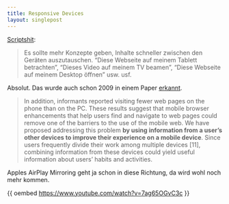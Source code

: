 ```yaml
---
title: Responsive Devices
layout: singlepost
---
```


[Scriptshit](http://scriptsht.tumblr.com/post/35204984961/wer-macht-eigentlich-betriebssysteme-und-geraete):

> Es sollte mehr Konzepte geben, Inhalte schneller zwischen den Geräten auszutauschen. “Diese Webseite auf meinem Tablett betrachten”, “Dieses Video auf meinem TV beamen”, “Diese Webseite auf meinem Desktop öffnen” usw. usf.

Absolut. Das wurde auch schon 2009 in einem Paper [erkannt](http://dub.washington.edu/djangosite/media/papers/interact09.pdf).

> In addition, informants reported visiting fewer web pages on the phone than on the PC. These results suggest that mobile browser enhancements that help users find and navigate to web pages could remove one of the barriers to the use of the mobile web. We have proposed addressing this problem **by using information from a user’s other devices to improve their experience on a mobile device**. Since users frequently divide their work among multiple devices [11], combining information from these devices could yield useful information about users’ habits and activities.

Apples AirPlay Mirroring geht ja schon in diese Richtung, da wird wohl noch mehr kommen.

{{ oembed https://www.youtube.com/watch?v=7ag65OGvC3c }}